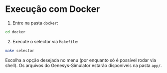 # Execução com Docker

1. Entre na pasta `docker`:

```bash
cd docker
```

2. Execute o selector via `Makefile`:
```bash
make selector
```

Escolha a opção desejada no menu (por enquanto só é possível rodar via shell). Os arquivos do Genesys-Simulator estarão disponíveis na pasta `app/`.
